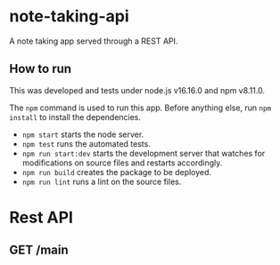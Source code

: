 # note-taking-api

A note taking app served through a REST API.

## How to run

This was developed and tests under node.js v16.16.0 and npm v8.11.0.

The `npm` command is used to run this app. Before anything else, run `npm install` to install the dependencies.

- `npm start` starts the node server.
- `npm test` runs the automated tests.
- `npm run start:dev` starts the development server that watches for modifications on source files and restarts accordingly.
- `npm run build` creates the package to be deployed.
- `npm run lint` runs a lint on the source files.

# Rest API

## GET /main
